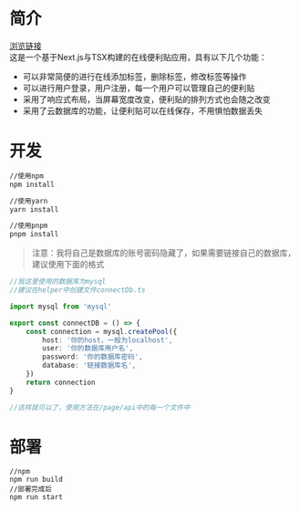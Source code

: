 # 简介
[浏览链接](http://chenweixing:82)  
这是一个基于Next.js与TSX构建的在线便利贴应用，具有以下几个功能：
* 可以非常简便的进行在线添加标签，删除标签，修改标签等操作
* 可以进行用户登录，用户注册，每一个用户可以管理自己的便利贴
* 采用了响应式布局，当屏幕宽度改变，便利贴的排列方式也会随之改变
* 采用了云数据库的功能，让便利贴可以在线保存，不用惧怕数据丢失
# 开发
```bash
//使用npm
npm install

//使用yarn
yarn install

//使用pnpm
pnpm install
```
> 注意：我将自己是数据库的账号密码隐藏了，如果需要链接自己的数据库，建议使用下面的格式
```ts
//我这里使用的数据库为mysql
//建议在helper中创建文件connectDb.ts

import mysql from 'mysql'

export const connectDB = () => {
    const connection = mysql.createPool({
        host: '你的host，一般为localhost',
        user: '你的数据库用户名',
        password: '你的数据库密码',
        database: '链接数据库名',
    })
    return connection
}

//这样就可以了，使用方法在/page/api中的每一个文件中
```
# 部署
```
//npm
npm run build
//部署完成后
npm run start
```